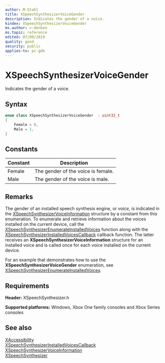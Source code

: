 ```yaml
---
author: M-Stahl
title: XSpeechSynthesizerVoiceGender
description: Indicates the gender of a voice.
kindex: XSpeechSynthesizerVoiceGender
ms.author: v-denken
ms.topic: reference
edited: 07/09/2019
quality: good
security: public
applies-to: pc-gdk
---
```


# XSpeechSynthesizerVoiceGender  

Indicates the gender of a voice.  

## Syntax  
  
```cpp
enum class XSpeechSynthesizerVoiceGender  : uint32_t  
{  
    Female = 0,  
    Male = 1,  
}  
```  
  
## Constants  
  
| Constant | Description |
| --- | --- |
| Female | The gender of the voice is female. |  
| Male | The gender of the voice is male. |  
  
## Remarks  
  
The gender of an installed speech synthesis engine, or *voice*, is indicated in the [XSpeechSynthesizerVoiceInformation](../structs/xspeechsynthesizervoiceinformation.md) structure by a constant from this enumeration. To enumerate and retrieve information about the voices installed on the current device, call the [XSpeechSynthesizerEnumerateInstalledVoices](../functions/xspeechsynthesizerenumerateinstalledvoices.md) function along with the [XSpeechSynthesizerInstalledVoicesCallback](../functions/xspeechsynthesizerinstalledvoicescallback.md) callback function. The latter receives an **XSpeechSynthesizerVoiceInformation** structure for an installed voice and is called once for each voice installed on the current device.  
  
For an example that demonstrates how to use the **XSpeechSynthesizerVoiceGender** enumeration, see [XSpeechSynthesizerEnumerateInstalledVoices](../functions/xspeechsynthesizerenumerateinstalledvoices.md).  
  
## Requirements  
  
**Header:** XSpeechSynthesizer.h
  
**Supported platforms:** Windows, Xbox One family consoles and Xbox Series consoles  
  
## See also  
[XAccessibility](../../xaccessibility/xaccessibility_members.md)  
[XSpeechSynthesizerInstalledVoicesCallback](../functions/xspeechsynthesizerinstalledvoicescallback.md)  
[XSpeechSynthesizerVoiceInformation](../structs/xspeechsynthesizervoiceinformation.md)  
[XSpeechSynthesizer](../xspeechsynthesizer_members.md)  
  